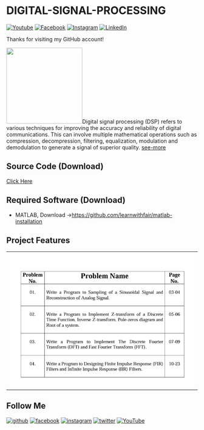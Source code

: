 # DIGITAL-SIGNAL-PROCESSING

[![Youtube][youtube-shield]][youtube-url]
[![Facebook][facebook-shield]][facebook-url]
[![Instagram][instagram-shield]][instagram-url]
[![LinkedIn][linkedin-shield]][linkedin-url]

Thanks for visiting my GitHub account!

<img src ="https://cdn-icons-png.flaticon.com/512/36/36399.png" height = "200px" width = "200px"/>Digital signal processing (DSP) refers to various techniques for improving the accuracy and reliability of digital communications. This can involve multiple mathematical operations such as compression, decompression, filtering, equalization, modulation and demodulation to generate a signal of superior quality. [see-more](https://www.techtarget.com/whatis/definition/digital-signal-processing-DSP)



## Source Code (Download)

[Click Here](https://mega.nz/folder/tL00VSoQ#E4snCVQ3MAKOd-Nss7sWEA)

## Required Software (Download)

- MATLAB, Download ->https://github.com/learnwithfair/matlab-installation

## Project Features

|                                |
| :----------------------------: |
| ![roadmap](images/index.png) |


## Follow Me

[<img src='https://cdn.jsdelivr.net/npm/simple-icons@3.0.1/icons/github.svg' alt='github' height='40'>](https://github.com/learnwithfair) [<img src='https://cdn.jsdelivr.net/npm/simple-icons@3.0.1/icons/facebook.svg' alt='facebook' height='40'>](https://www.facebook.com/learnwithfair/) [<img src='https://cdn.jsdelivr.net/npm/simple-icons@3.0.1/icons/instagram.svg' alt='instagram' height='40'>](https://www.instagram.com/learnwithfair/) [<img src='https://cdn.jsdelivr.net/npm/simple-icons@3.0.1/icons/twitter.svg' alt='twitter' height='40'>](https://www.twiter.com/learnwithfair/) [<img src='https://cdn.jsdelivr.net/npm/simple-icons@3.0.1/icons/youtube.svg' alt='YouTube' height='40'>](https://www.youtube.com/@learnwithfair)

<!-- MARKDOWN LINKS & IMAGES -->

[youtube-shield]: https://img.shields.io/badge/-Youtube-black.svg?style=flat-square&logo=youtube&color=555&logoColor=white
[youtube-url]: https://youtube.com/@learnwithfair
[facebook-shield]: https://img.shields.io/badge/-Facebook-black.svg?style=flat-square&logo=facebook&color=555&logoColor=white
[facebook-url]: https://facebook.com/learnwithfair
[instagram-shield]: https://img.shields.io/badge/-Instagram-black.svg?style=flat-square&logo=instagram&color=555&logoColor=white
[instagram-url]: https://instagram.com/learnwithfair
[linkedin-shield]: https://img.shields.io/badge/-LinkedIn-black.svg?style=flat-square&logo=linkedin&colorB=555
[linkedin-url]: https://linkedin.com/company/learnwithfair
